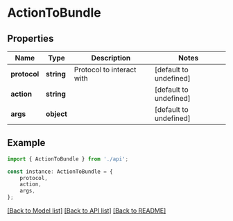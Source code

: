 # ActionToBundle


## Properties

Name | Type | Description | Notes
------------ | ------------- | ------------- | -------------
**protocol** | **string** | Protocol to interact with | [default to undefined]
**action** | **string** |  | [default to undefined]
**args** | **object** |  | [default to undefined]

## Example

```typescript
import { ActionToBundle } from './api';

const instance: ActionToBundle = {
    protocol,
    action,
    args,
};
```

[[Back to Model list]](../README.md#documentation-for-models) [[Back to API list]](../README.md#documentation-for-api-endpoints) [[Back to README]](../README.md)
